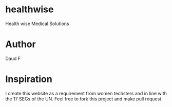# healthwise
Health wise Medical Solutions

# Author
Daud F

# Inspiration
I create this website as a requirement from women techsters and in line with the 17 SEGs of the
UN. Feel free to fork this project and make pull request.
